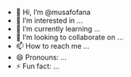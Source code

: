 - 👋 Hi, I’m @musafofana
- 👀 I’m interested in ...
- 🌱 I’m currently learning ...
- 💞️ I’m looking to collaborate on ...
- 📫 How to reach me ...
- 😄 Pronouns: ...
- ⚡ Fun fact: ...

<!---
musafofana/musafofana is a ✨ special ✨ repository because its `README.md` (this file) appears on your GitHub profile.
You can click the Preview link to take a look at your changes.
--->
